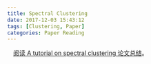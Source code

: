 ```yaml
---
title: Spectral Clustering
date: 2017-12-03 15:43:12
tags: [Clustering, Paper]
categories: Paper Reading
---
```

　[阅读 A tutorial on spectral clustering 论文总结][1]。











[1]: /paper/Spectral%20Clustering.html